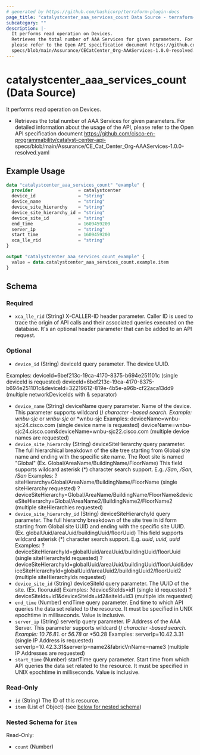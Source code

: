 ```yaml
---
# generated by https://github.com/hashicorp/terraform-plugin-docs
page_title: "catalystcenter_aaa_services_count Data Source - terraform-provider-catalystcenter"
subcategory: ""
description: |-
  It performs read operation on Devices.
  Retrieves the total number of AAA Services for given parameters. For detailed information about the usage of the API,
  please refer to the Open API specification document https://github.com/cisco-en-programmability/catalyst-center-api-
  specs/blob/main/Assurance/CECatCenter_Org-AAAServices-1.0.0-resolved.yaml
---
```


# catalystcenter_aaa_services_count (Data Source)

It performs read operation on Devices.

- Retrieves the total number of AAA Services for given parameters. For detailed information about the usage of the API,
please refer to the Open API specification document https://github.com/cisco-en-programmability/catalyst-center-api-
specs/blob/main/Assurance/CE_Cat_Center_Org-AAAServices-1.0.0-resolved.yaml

## Example Usage

```terraform
data "catalystcenter_aaa_services_count" "example" {
  provider                 = catalystcenter
  device_id                = "string"
  device_name              = "string"
  device_site_hierarchy    = "string"
  device_site_hierarchy_id = "string"
  device_site_id           = "string"
  end_time                 = 1609459200
  server_ip                = "string"
  start_time               = 1609459200
  xca_lle_rid              = "string"
}

output "catalystcenter_aaa_services_count_example" {
  value = data.catalystcenter_aaa_services_count.example.item
}
```

<!-- schema generated by tfplugindocs -->
## Schema

### Required

- `xca_lle_rid` (String) X-CALLER-ID header parameter. Caller ID is used to trace the origin of API calls and their associated queries executed on the database. It's an optional header parameter that can be added to an API request.

### Optional

- `device_id` (String) deviceId query parameter. The device UUID.

 Examples:
 deviceId=6bef213c-19ca-4170-8375-b694e251101c (single deviceId is requested)
 deviceId=6bef213c-19ca-4170-8375-b694e251101c&deviceId=32219612-819e-4b5e-a96b-cf22aca13dd9 (multiple networkDeviceIds with & separator)
- `device_name` (String) deviceName query parameter. Name of the device. This parameter supports wildcard (*) character -based search. Example: wnbu-sjc* or *wnbu-sjc* or *wnbu-sjc Examples: deviceName=wnbu-sjc24.cisco.com (single device name is requested) deviceName=wnbu-sjc24.cisco.com&deviceName=wnbu-sjc22.cisco.com (multiple device names are requested)
- `device_site_hierarchy` (String) deviceSiteHierarchy query parameter. The full hierarchical breakdown of the site tree starting from Global site name and ending with the specific site name. The Root site is named "Global" (Ex. Global/AreaName/BuildingName/FloorName)
This field supports wildcard asterisk (*) character search support. E.g. */San*, */San, /San*
Examples:
?siteHierarchy=Global/AreaName/BuildingName/FloorName (single siteHierarchy requested)
?deviceSiteHierarchy=Global/AreaName/BuildingName/FloorName&deviceSiteHierarchy=Global/AreaName2/BuildingName2/FloorName2 (multiple siteHierarchies requested)
- `device_site_hierarchy_id` (String) deviceSiteHierarchyId query parameter. The full hierarchy breakdown of the site tree in id form starting from Global site UUID and ending with the specific site UUID. (Ex. globalUuid/areaUuid/buildingUuid/floorUuid)
This field supports wildcard asterisk (*) character search support. E.g. *uuid*, *uuid, uuid*
Examples:
?deviceSiteHierarchyId=globalUuid/areaUuid/buildingUuid/floorUuid (single siteHierarchyId requested)
?deviceSiteHierarchyId=globalUuid/areaUuid/buildingUuid/floorUuid&deviceSiteHierarchyId=globalUuid/areaUuid2/buildingUuid2/floorUuid2 (multiple siteHierarchyIds requested)
- `device_site_id` (String) deviceSiteId query parameter. The UUID of the site. (Ex. flooruuid)
Examples:
?deviceSiteIds=id1 (single id requested)
?deviceSiteIds=id1&deviceSiteIds=id2&siteId=id3 (multiple ids requested)
- `end_time` (Number) endTime query parameter. End time to which API queries the data set related to the resource. It must be specified in UNIX epochtime in milliseconds. Value is inclusive.
- `server_ip` (String) serverIp query parameter. IP Address of the AAA Server. This parameter supports wildcard (*) character -based search. Example: 10.76.81.* or *56.78* or *50.28 Examples: serverIp=10.42.3.31 (single IP Address is requested) serverIp=10.42.3.31&serverIp=name2&fabricVnName=name3 (multiple IP Addresses are requested)
- `start_time` (Number) startTime query parameter. Start time from which API queries the data set related to the resource. It must be specified in UNIX epochtime in milliseconds. Value is inclusive.

### Read-Only

- `id` (String) The ID of this resource.
- `item` (List of Object) (see [below for nested schema](#nestedatt--item))

<a id="nestedatt--item"></a>
### Nested Schema for `item`

Read-Only:

- `count` (Number)
